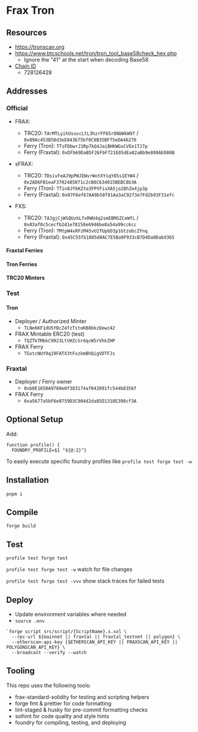 # Frax Tron

## Resources
- https://tronscan.org
- https://www.btcschools.net/tron/tron_tool_base58check_hex.php
  - Ignore the "41" at the start when decoding Base58
- [Chain ID](https://github.com/tronprotocol/tips/blob/master/tip-474.md)
  - 728126428

## Addresses
### Official
- FRAX:
  - TRC20: `TArMTLyihUsuscLtL3hzrFF65r8NbWkW9f` / `0x09Ac453B58d3eE843675bf0C8B35BFf5eDA46276`
  - Ferry (Tron): `TTzFDbwrJ1Rp7kQ4JaiBHKWGxCVEe1TJ7p`
  - Ferry (Fraxtal): `0xDFb69DaB5F26FbF721E05dEa82aBb9e809AE080B`

- sFRAX:
  - TRC20: `TDsivFeAJ9pPWJEWvrWotXYiqY85s1EYW4` / `0x2AD6FB1eaF3702485071c2cB8C634015BEBC8b3A`
  - Ferry (Tron): `TTin8JYkKZte3FPVFixXA5jo2QhZe4jp3p`
  - Ferry (Fraxtal): `0x07F6ef67AA9b58f81Aa3aC92f3e7Fd2b93F31efc`

- FXS:
  - TRC20: `TAJgjCjWSQUzkLfxRWU4q2smEBMGZCeWfL` / `0x03af0c5cecfb2d1e78158e6946be8a54a99cc6cc`
  - Ferry (Tron): `TMtpW4xRFzM45vU2fUpbD3p1GtzobcZYnq`
  - Ferry (Fraxtal): `0x45C55fb1805d8AC7E5Ba0F933cB7D4Da0Dabd365`

#### Fraxtal Ferries

#### Tron Ferries

#### TRC20 Minters


### Test
#### Tron
- Deployer / Authorized Minter
  - `TLNe6KF1dUSYBcZ4fzTstoKB8bkzQewz42`
- FRAX Mintable ERC20 (test)
  - `TQZTkTMbkC9923LtVHZcSrdqcW5rVhkZHP`
- FRAX Ferry
  - `TGxtcNUY9q19FATX3tFxzkmBhQigVDTFJs`

### Fraxtal
- Deployer / Ferry owner
  - `0xb0E1650A9760e0f383174af042091fc544b8356f`
- FRAX Ferry
  - `0xa5677a5bF6e8759D3C904d2da85D1318E398cf3A`

## Optional Setup
Add:
```
function profile() {
  FOUNDRY_PROFILE=$1 "${@:2}"}
```
To easily execute specific foundry profiles like `profile test forge test -w`

## Installation
`pnpm i`

## Compile
`forge build`

## Test
`profile test forge test`

`profile test forge test -w` watch for file changes

`profile test forge test -vvv` show stack traces for failed tests

## Deploy
- Update environment variables where needed
- `source .env`
```
`forge script src/script/{ScriptName}.s.sol \
  --rpc-url ${mainnet || fraxtal || fraxtal_testnet || polygon} \
  --etherscan-api-key {$ETHERSCAN_API_KEY || FRAXSCAN_API_KEY || POLYGONSCAN_API_KEY} \
  --broadcast --verify --watch
```

## Tooling
This repo uses the following tools:
- frax-standard-solidity for testing and scripting helpers
- forge fmt & prettier for code formatting
- lint-staged & husky for pre-commit formatting checks
- solhint for code quality and style hints
- foundry for compiling, testing, and deploying
